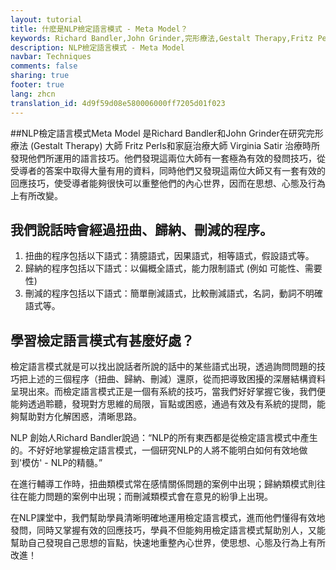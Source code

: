 ```yaml
---
layout: tutorial
title: 什麽是NLP檢定語言模式 - Meta Model？
keywords: Richard Bandler,John Grinder,完形療法,Gestalt Therapy,Fritz Perls,家庭治療,Virginia Satir,語言技巧,扭曲,歸納,刪減,檢定語言模式好處
description: NLP檢定語言模式 - Meta Model
navbar: Techniques
comments: false
sharing: true
footer: true
lang: zhcn
translation_id: 4d9f59d08e580006000ff7205d01f023
---
```


##NLP檢定語言模式Meta Model
是Richard Bandler和John Grinder在研究完形療法 (Gestalt Therapy) 大師 Fritz Perls和家庭治療大師 Virginia Satir 治療時所發現他們所運用的語言技巧。他們發現這兩位大師有一套極為有效的發問技巧，從受導者的答案中取得大量有用的資料，同時他們又發現這兩位大師又有一套有效的回應技巧，使受導者能夠很快可以重整他們的內心世界，因而在思想、心態及行為上有所改變。

## 我們說話時會經過扭曲、歸納、刪減的程序。

1.  扭曲的程序包括以下語式：猜臆語式，因果語式，相等語式，假設語式等。
2.  歸納的程序包括以下語式：以偏概全語式，能力限制語式 (例如 可能性、需要性)
3.  刪減的程序包括以下語式：簡單刪減語式，比較刪減語式，名詞，動詞不明確語式等。

## 學習檢定語言模式有甚麼好處？

檢定語言模式就是可以找出說話者所說的話中的某些語式出現，透過詢問問題的技巧把上述的三個程序（扭曲、歸納、刪減）還原，從而把導致困擾的深層結構資料呈現出來。而檢定語言模式正是一個有系統的技巧，當我們好好掌握它後，我們便能夠透過聆聽，發現對方思維的局限，盲點或困惑，通過有效及有系統的提問，能夠幫助對方化解困惑，清晰思路。

NLP 創始人Richard Bandler說過：“NLP的所有東西都是從檢定語言模式中產生的。不好好地掌握檢定語言模式，一個研究NLP的人將不能明白如何有效地做到'模仿' - NLP的精髓。”

在進行輔導工作時，扭曲類模式常在感情關係問題的案例中出現；歸納類模式則往往在能力問題的案例中出現；而刪減類模式會在意見的紛爭上出現。

在NLP課堂中，我們幫助學員清晰明確地運用檢定語言模式，進而他們懂得有效地發問，同時又掌握有效的回應技巧，學員不但能夠用檢定語言模式幫助別人，又能幫助自己發現自己思想的盲點，快速地重整內心世界，使思想、心態及行為上有所改進！
